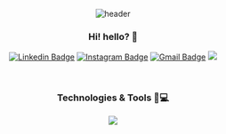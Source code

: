 <div align=center>

![header](https://capsule-render.vercel.app/api?type=waving&color=gradient&height=300&section=header&text=project-mizzu&fontSize=90&animation=fadeIn&fontAlignY=38&desc=https://github.com/project-mizzu&descAlignY=52&descAlign=66)
### Hi! hello? 👋

<div>

[![Linkedin Badge](https://img.shields.io/badge/-MinjuPark-blue?style=flat-square&logo=Linkedin&logoColor=white&link=https://www.linkedin.com/in/minju-park-29174122b/)](https://www.linkedin.com/in/minju-park-29174122b/)
[![Instagram Badge](https://img.shields.io/badge/-project.mizzu-purple?style=flat-square&logo=instagram&logoColor=white&link=https://www.instagram.com/project.mizzu/)](https://www.instagram.com/project.mizzu/)
[![Gmail Badge](https://img.shields.io/badge/-project.mizzu@gmail.com-c14438?style=flat-square&logo=Gmail&logoColor=white&link=mailto:project.mizzu@gmail.com)](https://mail.google.com/mail)
[![](https://img.shields.io/badge/-project.mizzu-%23282C34?style=flat-square&logo=github)](https://github.com/project-mizzu)

</div>  
  
<br>
  
### Technologies & Tools 🚀💻

<div>
  
  
  <p align="center">
  <a href="https://skillicons.dev">
    <img src="https://skillicons.dev/icons?i=git,html,css,js,sass,react,vscode,ai,ps,ae,figma,blender" />
  </a>
</p>

  
</div>
